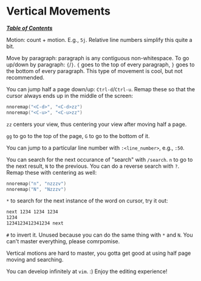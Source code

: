 # Vertical Movements

[***Table of Contents***](./ToC.md)

Motion: count + motion. E.g., `5j`. Relative line numbers simplify this quite a
bit.

Move by paragraph: paragraph is any contiguous non-whitespace. To go up/down by
paragraph: `{`/`}`. `{` goes to the top of every paragraph, `}` goes to the
bottom of every paragraph. This type of movement is cool, but not recommended.

You can jump half a page down/up: `Ctrl-d`/`Ctrl-u`. Remap these so that the
cursor always ends up in the middle of the screen: 

```lua
nnoremap("<C-d>", "<C-d>zz")
nnoremap("<C-u>", "<C-u>zz")
```

`zz` centers your view, thus centering your view after moving half a page.

`gg` to go to the top of the page, `G` to go to the bottom of it.

You can jump to a particular line number with `:<line_number>`, e.g., `:50`.

You can search for the next occurance of "search" with `/search`. `n` to go to
the next result, `N` to the previous. You can do a reverse search with `?`.
Remap these with centering as well:

```lua
nnoremap("n", "nzzzv")
nnoremap("N", "Nzzzv")
```

`*` to search for the next instance of the word on cursor, try it out:

```bash
next 1234 1234 1234
1234
1234123412341234 next
```

`#` to invert it. Unused because you can do the same thing with `*` and `N`.
You can't master everything, please comrpomise.

Vertical motions are hard to master, you gotta get good at using half page
moving and searching.

You can develop infinitely at `vim`. :) Enjoy the editing experience!
